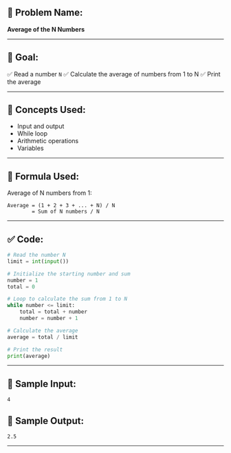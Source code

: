 ## 🧩 **Problem Name:**

**Average of the N Numbers**

---

## 🎯 **Goal:**

✅ Read a number `N`
✅ Calculate the average of numbers from 1 to N
✅ Print the average

---

## 🧠 **Concepts Used:**

- Input and output
- While loop
- Arithmetic operations
- Variables

---

## 🧮 **Formula Used:**

Average of N numbers from 1:

```
Average = (1 + 2 + 3 + ... + N) / N
        = Sum of N numbers / N
```

---

## ✅ **Code:**

```python
# Read the number N
limit = int(input())

# Initialize the starting number and sum
number = 1
total = 0

# Loop to calculate the sum from 1 to N
while number <= limit:
    total = total + number
    number = number + 1

# Calculate the average
average = total / limit

# Print the result
print(average)
```

---

## 🧪 **Sample Input:**

```
4
```

## 🧾 **Sample Output:**

```
2.5
```

---
